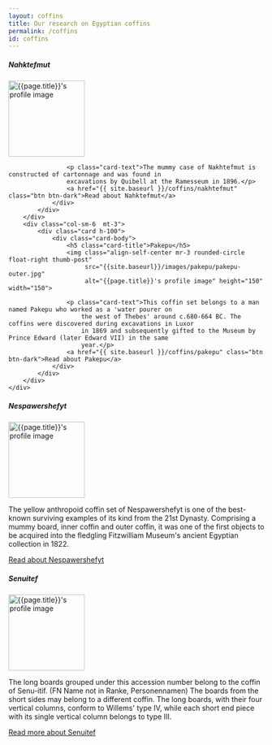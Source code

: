 ```yaml
---
layout: coffins
title: Our research on Egyptian coffins
permalink: /coffins
id: coffins
---
```



<div class="container mt-3">
    <div class="row">
        <div class="col-sm-6  mt-3">
            <div class="card h-100">
                <div class="card-body">
                    <h5 class="card-title">Nahktefmut</h5>
                    <img class="align-self-center mr-3 rounded-circle float-right thumb-post"
                         src="{{site.baseurl}}/images/nakhtefmut/nakhtefmutHead.png"
                         alt="{{page.title}}'s profile image" height="150" width="150">

                    <p class="card-text">The mummy case of Nakhtefmut is constructed of cartonnage and was found in 
                    excavations by Quibell at the Ramesseum in 1896.</p>
                    <a href="{{ site.baseurl }}/coffins/nakhtefmut" class="btn btn-dark">Read about Nahktefmut</a>
                </div>
            </div>
        </div>
        <div class="col-sm-6  mt-3">
            <div class="card h-100">
                <div class="card-body">
                    <h5 class="card-title">Pakepu</h5>
                    <img class="align-self-center mr-3 rounded-circle float-right thumb-post"
                         src="{{site.baseurl}}/images/pakepu/pakepu-outer.jpg"
                         alt="{{page.title}}'s profile image" height="150" width="150">

                    <p class="card-text">This coffin set belongs to a man named Pakepu who worked as a 'water pourer on
                        the west of Thebes' around c.680-664 BC. The coffins were discovered during excavations in Luxor
                        in 1869 and subsequently gifted to the Museum by Prince Edward (later Edward VII) in the same
                        year.</p>
                    <a href="{{ site.baseurl }}/coffins/pakepu" class="btn btn-dark">Read about Pakepu</a>
                </div>
            </div>
        </div>
    </div>
</div>
<div class="container mt-3">
    <div class="row">
        <div class="col-sm-6 mt-3">
            <div class="card h-100">
                <div class="card-body">
                    <h5 class="card-title">Nespawershefyt</h5>
                    <img class="align-self-center mr-3 rounded-circle float-right thumb-post"
                         src="{{site.baseurl}}/images/nespawershefyt/Nes1.jpg"
                         alt="{{page.title}}'s profile image" height="150" width="150">
                    <p class="card-text">The yellow anthropoid coffin set of Nespawershefyt is one of the best-known
                        surviving examples of its kind from the 21st Dynasty. Comprising a mummy board, inner coffin and
                        outer coffin, it was one of the first objects to be acquired into the fledgling Fitzwilliam
                        Museum's ancient Egyptian collection in 1822.</p>
                    <a href="{{ site.baseurl }}/coffins/nespawershefyt" class="btn btn-dark">Read about Nespawershefyt</a>
                </div>
            </div>
        </div>
        <div class="col-sm-6 mt-3">
            <div class="card h-100">
                <div class="card-body">
                    <h5 class="card-title">Senuitef</h5>
                     <img class="align-self-center mr-3 rounded-circle float-right thumb-post"
                         src="{{site.baseurl}}/images/senuitef/senuitef.jpeg"
                         alt="{{page.title}}'s profile image" height="150" width="150">
                    <p class="card-text">The long boards grouped under this accession number belong to the coffin of Senu-itif.
(FN Name not in Ranke, Personennamen) The boards from the short sides may belong to a
different coffin. The long boards, with their four vertical columns, conform to Willems'
type IV, while each short end piece with its single vertical column belongs to type III.</p>
                    <a href="{{ site.baseurl }}/coffins/senuitef" class="btn btn-dark">Read more about Senuitef</a>
                </div>
            </div>
        </div>
    </div>
</div>